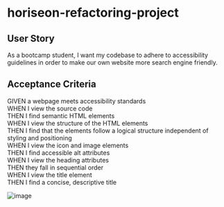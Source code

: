 # horiseon-refactoring-project

## User Story

As a bootcamp student,
I want my codebase to adhere to accessibility guidelines
in order to make our own website more search engine friendly.

## Acceptance Criteria

GIVEN a webpage meets accessibility standards <br>
WHEN I view the source code <br>
THEN I find semantic HTML elements <br>
WHEN I view the structure of the HTML elements <br>
THEN I find that the elements follow a logical structure independent of styling and positioning <br>
WHEN I view the icon and image elements <br>
THEN I find accessible alt attributes <br>
WHEN I view the heading attributes <br>
THEN they fall in sequential order <br>
WHEN I view the title element <br>
THEN I find a concise, descriptive title <br>


![image](https://github.com/SacredSoulrend/challenge-1/assets/131583357/ab482514-2094-41cc-aed1-a1d02d0f661b)
